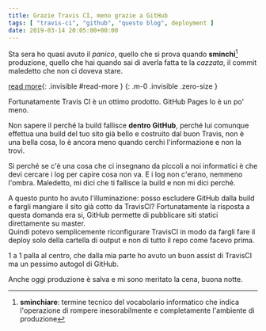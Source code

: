 ```yaml
---
title: Grazie Travis CI, meno grazie a GitHub
tags: [ "travis-ci", "github", "questo blog", deployment ]
date: 2019-03-14 20:05:00+00:00
---
```


Sta sera ho quasi avuto il _panico_, quello che si prova quando **sminchi**[^1] produzione, quello che hai quando sai di averla fatta te la _cazzata_, il commit maledetto che non ci doveva stare.

<!--more-->
[read more](){: .invisible #read-more }
{: .m-0 .invisible .zero-size }

Fortunatamente Travis CI è un ottimo prodotto. GitHub Pages lo è un po' meno.

Non sapere il perché la build fallisce **dentro GitHub**, perché lui comunque effettua una build del tuo sito già bello e costruito dal buon Travis, non è una bella cosa, lo è ancora meno quando cerchi l'informazione e non la trovi.

Si perché se c'è una cosa che ci insegnano da piccoli a noi informatici è che devi cercare i log per capire cosa non va. E i log non c'erano, nemmeno l'ombra. Maledetto, mi dici che ti fallisce la build e non mi dici perché.

A questo punto ho avuto l'illuminazione: posso escludere GitHub dalla build e fargli mangiare il sito già cotto da TravisCI? Fortunatamente la risposta a questa domanda era si, GitHub permette di pubblicare siti statici direttamente su master.  
Quindi potevo semplicemente riconfigurare TravisCI in modo da fargli fare il deploy solo della cartella di output e non di tutto il repo come facevo prima.

1 a 1 palla al centro, che dalla mia parte ho avuto un buon assist di TravisCI ma un pessimo autogol di GitHub.

Anche oggi produzione è salva e mi sono meritato la cena, buona notte.

[^1]: **sminchiare**: termine tecnico del vocabolario informatico che indica l'operazione di rompere inesorabilmente e completamente l'ambiente di produzione
